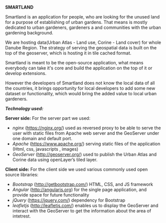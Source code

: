 **SMARTLAND**

Smartland is an application for people, who are looking for the unused land for a purpose of establishing of urban gardens. That means is mostly dedicated to urban gardeners, gardeners a and communities with the urban gardening background.    


We are hosting data(Urban Atlas - Land use, Corine - Land cover) for whole Danube Region. The strategy of serving the geospatial data is built on the top of the geoserver, which is hosting it in tile cached format. 

Smartland is meant to be the open-source application, what means everybody can take it's core and build the application on the top of it or develop extensions.    

However the developers of Smartland does not know the local data of all the countries, it brings opportunity for local developers to add some new dataset or functionality, which would bring the added value to local urban gardeners.    

***Technology used:***    

**Server side:**
For the server part we used:
* *nginx* (https://nginx.org/) used as reversed proxy to be able to serve the user with static files from Apache web server and the GeoServer under one domain and default port.
* *Apache* (https://www.apache.org/) serving static files of the application (Html, css, javascripts , images)
* *GeoServer* (http://geoserver.org/) used to publish the Urban Atlas and Corine data using openLayer’s tiled layer.    


**Client side:**
For the client side we used various commonly used open source libraries:
* *Bootstrap* (http://getbootstrap.com/) HTML, CSS, and JS framework
* *Angular* (http://angularjs.org) for the single page application, and provide space for future functionality
* *jQuery* (https://jquery.com/)  dependency for Bootstrap
* *leafletjs* (http://leafletjs.com/) enables us to display the GeoServer and interact with the GeoServer to get the information about the area of intetrest.
